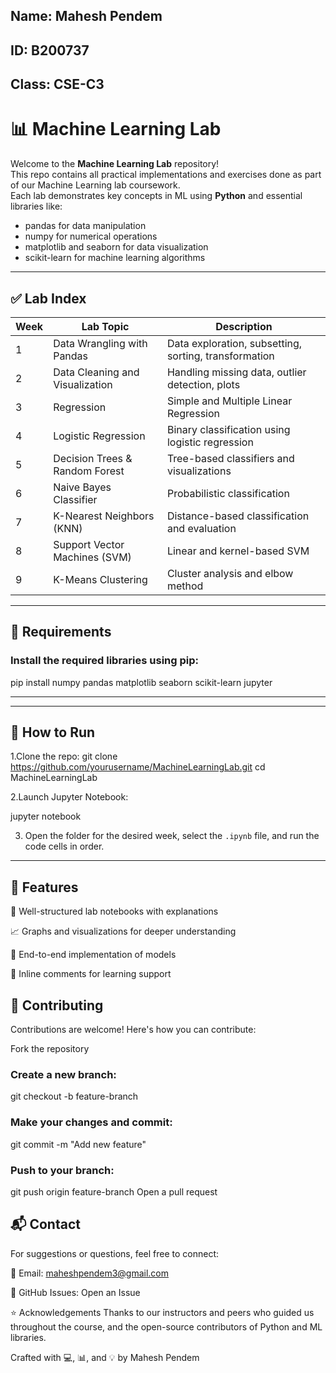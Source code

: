 ## **Name:** Mahesh Pendem  
## **ID:** B200737  
## **Class:** CSE-C3

# 📊 Machine Learning Lab

Welcome to the **Machine Learning Lab** repository!  
This repo contains all practical implementations and exercises done as part of our Machine Learning lab coursework.  
Each lab demonstrates key concepts in ML using **Python** and essential libraries like:

- pandas for data manipulation  
- numpy for numerical operations  
- matplotlib and seaborn for data visualization  
- scikit-learn for machine learning algorithms  

---

## ✅ Lab Index

| Week | Lab Topic                      | Description |
|------|--------------------------------|-------------|
| 1    | Data Wrangling with Pandas     | Data exploration, subsetting, sorting, transformation |
| 2    | Data Cleaning and Visualization| Handling missing data, outlier detection, plots |
| 3    | Regression                     | Simple and Multiple Linear Regression |
| 4    | Logistic Regression            | Binary classification using logistic regression |
| 5    | Decision Trees & Random Forest | Tree-based classifiers and visualizations |
| 6    | Naive Bayes Classifier         | Probabilistic classification |
| 7    | K-Nearest Neighbors (KNN)      | Distance-based classification and evaluation |
| 8    | Support Vector Machines (SVM)  | Linear and kernel-based SVM |
| 9    | K-Means Clustering             | Cluster analysis and elbow method |

---
## 🔧 Requirements

### Install the required libraries using pip:

pip install numpy pandas matplotlib seaborn scikit-learn jupyter

---

---
## 🧪 How to Run
 1.Clone the repo:
git clone https://github.com/yourusername/MachineLearningLab.git
cd MachineLearningLab

 2.Launch Jupyter Notebook:

 jupyter notebook

 3. Open the folder for the desired week, select the `.ipynb` file, and run the code cells in order.

---

## 📌 Features
📘 Well-structured lab notebooks with explanations

📈 Graphs and visualizations for deeper understanding

🔁 End-to-end implementation of models

💬 Inline comments for learning support

## 🤝 Contributing
Contributions are welcome! Here's how you can contribute:

Fork the repository

### Create a new branch:
git checkout -b feature-branch
### Make your changes and commit:
git commit -m "Add new feature"
### Push to your branch:
git push origin feature-branch
Open a pull request

## 📬 Contact
For suggestions or questions, feel free to connect:

📧 Email: maheshpendem3@gmail.com

🐛 GitHub Issues: Open an Issue

⭐ Acknowledgements
Thanks to our instructors and peers who guided us throughout the course, and the open-source contributors of Python and ML libraries.

Crafted with 💻, 📊, and 💡 by Mahesh Pendem
